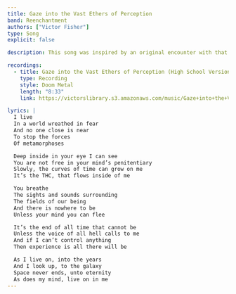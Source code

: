 ```yaml
---
title: Gaze into the Vast Ethers of Perception
band: Reenchantment
authors: ["Victor Fisher"]
type: Song
explicit: false

description: This song was inspired by an original encounter with that most controversial of plants.

recordings:
  - title: Gaze into the Vast Ethers of Perception (High School Version)
    type: Recording
    style: Doom Metal
    length: "8:33"
    link: https://victorslibrary.s3.amazonaws.com/music/Gaze+into+the+Vast+Ethers+of+Perception/Gaze+into+the+Vast+Ethers+of+Perception+(High+School+Version).mp3

lyrics: |
  I live
  In a world wreathed in fear
  And no one close is near
  To stop the forces
  Of metamorphoses

  Deep inside in your eye I can see
  You are not free in your mind’s penitentiary
  Slowly, the curves of time can grow on me
  It’s the THC, that flows inside of me

  You breathe
  The sights and sounds surrounding
  The fields of our being
  And there is nowhere to be
  Unless your mind you can flee

  It’s the end of all time that cannot be
  Unless the voice of all hell calls to me
  And if I can’t control anything
  Then experience is all there will be

  As I live on, into the years
  And I look up, to the galaxy
  Space never ends, unto eternity
  As does my mind, live on in me
---
```


<Song :title="title"></Song>
